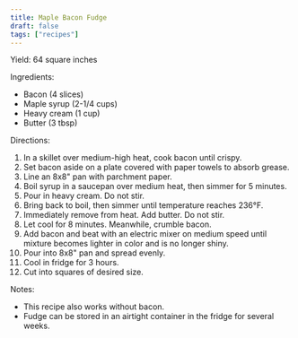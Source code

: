 ```yaml
---
title: Maple Bacon Fudge
draft: false
tags: ["recipes"]
---
```


Yield: 64 square inches

Ingredients:
- Bacon (4 slices)
- Maple syrup (2-1/4 cups)
- Heavy cream (1 cup)
- Butter (3 tbsp)

Directions:
1) In a skillet over medium-high heat, cook bacon until crispy.
2) Set bacon aside on a plate covered with paper towels to absorb grease.
3) Line an 8x8" pan with parchment paper.
4) Boil syrup in a saucepan over medium heat, then simmer for 5 minutes.
5) Pour in heavy cream. Do not stir.
6) Bring back to boil, then simmer until temperature reaches 236°F.
7) Immediately remove from heat. Add butter. Do not stir.
8) Let cool for 8 minutes. Meanwhile, crumble bacon.
9) Add bacon and beat with an electric mixer on medium speed until mixture becomes lighter in color and is no longer shiny.
10) Pour into 8x8" pan and spread evenly.
11) Cool in fridge for 3 hours.
12) Cut into squares of desired size.

Notes:
- This recipe also works without bacon.
- Fudge can be stored in an airtight container in the fridge for several weeks.

